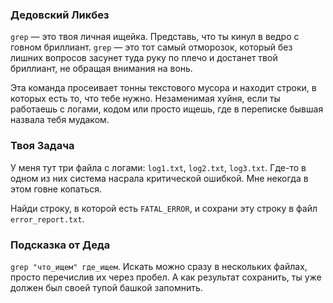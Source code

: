 ### Дедовский Ликбез

`grep` — это твоя личная ищейка. Представь, что ты кинул в ведро с говном бриллиант. `grep` — это тот самый отморозок, который без лишних вопросов засунет туда руку по плечо и достанет твой бриллиант, не обращая внимания на вонь.

Эта команда просеивает тонны текстового мусора и находит строки, в которых есть то, что тебе нужно. Незаменимая хуйня, если ты работаешь с логами, кодом или просто ищешь, где в переписке бывшая назвала тебя мудаком.

### Твоя Задача

У меня тут три файла с логами: `log1.txt`, `log2.txt`, `log3.txt`. Где-то в одном из них система насрала критической ошибкой. Мне некогда в этом говне копаться.

Найди строку, в которой есть `FATAL_ERROR`, и сохрани эту строку в файл `error_report.txt`.

### Подсказка от Деда

`grep "что_ищем" где_ищем`. Искать можно сразу в нескольких файлах, просто перечислив их через пробел. А как результат сохранить, ты уже должен был своей тупой башкой запомнить.
